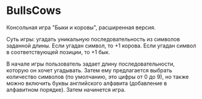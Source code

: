 # BullsCows

Консольная игра "Быки и коровы", расширенная версия.

Суть игры: угадать уникальную последовательность из символов заданной длины. Если угадан символ, то +1 корова. Если угадан символ в соответствующей позиции, то +1 бык.

В начале игры пользователь задает длину последовательности, которую он хочет угадывать. Затем ему предлагается выбрать количество символов (по умолчанию, это цифры от 0 до 9), но также можно включить буквы английского алфавита (добавление в алфавитном порядке). Затем начинется игра.
